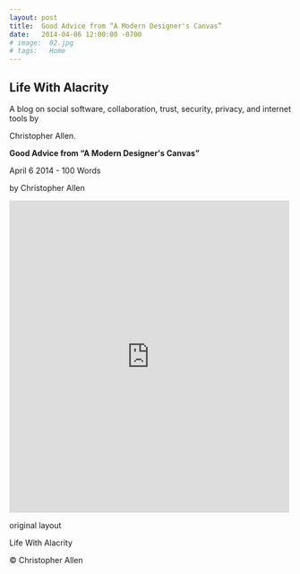 ```yaml
---
layout: post
title:  Good Advice from “A Modern Designer's Canvas”
date:   2014-04-06 12:00:00 -0700
# image:  02.jpg
# tags:   Home
---
```


## Life With Alacrity
A blog on social software, collaboration, trust, security, privacy, and internet tools by 

Christopher Allen.

**Good Advice from “A Modern Designer's Canvas”**

April 6 2014 - 100 Words

by Christopher Allen

<iframe src="https://www.facebook.com/plugins/post.php?href=https%3A%2F%2Fwww.facebook.com%2FChristopherRayAllen%2Fposts%2F10152335412845540&show_text=true&width=500" width="500" height="557" style="border:none;overflow:hidden" scrolling="no" frameborder="0" allowfullscreen="true" allow="autoplay; clipboard-write; encrypted-media; picture-in-picture; web-share"></iframe>

original layout

Life With Alacrity

© Christopher Allen


